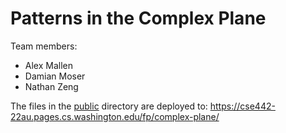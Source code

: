 # Patterns in the Complex Plane

Team members:
* Alex Mallen
* Damian Moser
* Nathan Zeng

The files in the [public](/public) directory are deployed to: https://cse442-22au.pages.cs.washington.edu/fp/complex-plane/
